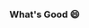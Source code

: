### What's Good 😄

<!--
**Lakshyaa-Agarwal/Lakshyaa-Agarwal** is a ✨ _special_ ✨ repository because its `README.md` (this file) appears on your GitHub profile.

Here are some ideas to get you started:

- 🔭 I’m currently working on Virtual AI Assistant
- 🌱 I’m currently learning R language
- 🤔 I’m looking for help with Excel 
- 💬 Ask me about Python
- 😄 Pronouns: He/His 
- ⚡ Fun fact: I listen music all day 😛
-->
